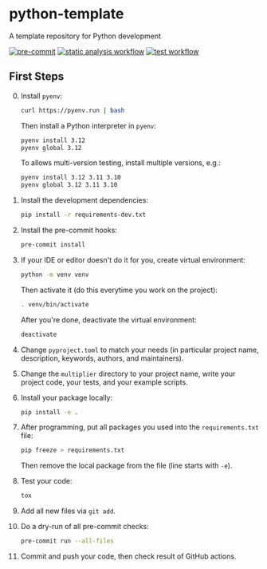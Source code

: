 # python-template
A template repository for Python development

[![pre-commit](https://img.shields.io/badge/pre--commit-enabled-brightgreen?logo=pre-commit)](https://github.com/pre-commit/pre-commit)
[![static analysis workflow](https://github.com/BioDisCo/python-template/actions/workflows/pre-commit.yaml/badge.svg)](https://github.com/BioDisCo/python-template/actions/workflows/pre-commit.yaml/)
[![test workflow](https://github.com/BioDisCo/python-template/actions/workflows/test.yaml/badge.svg)](https://github.com/BioDisCo/python-template/actions/workflows/test.yaml/)

## First Steps

0. Install `pyenv`:
   ```bash
   curl https://pyenv.run | bash
   ```
   Then install a Python interpreter in `pyenv`:
   ```bash
   pyenv install 3.12
   pyenv global 3.12
   ```
   To allows multi-version testing, install multiple versions, e.g.:
   ```bash
   pyenv install 3.12 3.11 3.10
   pyenv global 3.12 3.11 3.10
   ```

1. Install the development dependencies:
   ```bash
   pip install -r requirements-dev.txt
   ```

2. Install the pre-commit hooks:
   ```bash
   pre-commit install
   ```

3. If your IDE or editor doesn't do it for you, create virtual environment:
   ```bash
   python -m venv venv
   ```
   Then activate it (do this everytime you work on the project):
   ```bash
   . venv/bin/activate
   ```
   After you're done, deactivate the virtual environment:
   ```bash
   deactivate
   ```

4. Change `pyproject.toml` to match your needs (in particular project name,
   description, keywords, authors, and maintainers).

5. Change the `multiplier` directory to your project name, write your project
   code, your tests, and your example scripts.

6. Install your package locally:
   ```bash
   pip install -e .
   ```

7. After programming, put all packages you used into the
   `requirements.txt` file:
   ```bash
   pip freeze > requirements.txt
   ```
   Then remove the local package from the file (line starts with `-e`).

8. Test your code:
   ```bash
   tox
   ```

8. Add all new files via `git add`.

9. Do a dry-run of all pre-commit checks:
   ```bash
   pre-commit run --all-files
   ```

10. Commit and push your code, then check result of GitHub actions.
